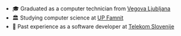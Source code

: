- 🎓 Graduated as a computer technician from [Vegova Ljubljana](https://www.vegova.si/)
- 🏛️ Studying computer science at [UP Famnit](https://www.famnit.upr.si/en)
- 💼 Past experience as a software developer at [Telekom Slovenije](https://www.telekom.si/) 
